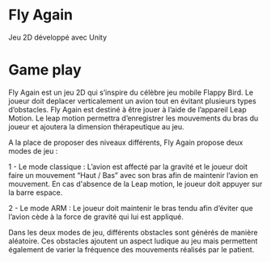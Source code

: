 # Fly Again
Jeu 2D développé avec Unity

# Game play

Fly Again est un jeu 2D qui s’inspire du célèbre jeu mobile Flappy Bird. Le joueur doit deplacer verticalement un avion tout en évitant plusieurs types d’obstacles. 
Fly Again est destiné à être jouer à l’aide de l’appareil Leap Motion. Le leap motion permettra d’enregistrer les mouvements du bras du joueur et ajoutera la dimension thérapeutique au jeu. 

A la place de proposer des niveaux différents, Fly Again propose deux modes de jeu : 

  1 - Le mode classique : L’avion est affecté par la gravité et le joueur doit faire un mouvement “Haut / Bas” avec son bras  afin de maintenir l’avion en mouvement. 
  En cas d'absence de la Leap motion, le joueur doit appuyer  sur la barre espace.

  2 - Le mode ARM : Le joueur doit maintenir le bras tendu afin d’éviter que l’avion cède à la force de gravité qui lui est appliqué.

Dans les deux modes de jeu, différents obstacles sont générés de manière aléatoire. Ces obstacles ajoutent un aspect ludique au jeu mais permettent également de varier la fréquence  des mouvements réalisés par le patient.  
